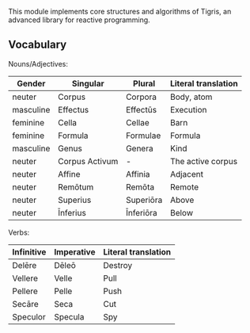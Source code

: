 This module implements core structures and algorithms of Tigris, an advanced library for reactive programming.

## Vocabulary

Nouns/Adjectives:

| Gender | Singular | Plural | Literal translation |
| - | - | - | - |
| neuter | Corpus | Corpora | Body, atom |
| masculine | Effectus | Effectūs | Execution |
| feminine | Cella | Cellae | Barn |
| feminine | Formula | Formulae | Formula |
| masculine | Genus | Genera | Kind |
| neuter | Corpus Activum | - | The active corpus |
| neuter | Affine | Affinia | Adjacent |
| neuter | Remōtum | Remōta | Remote |
| neuter | Superius | Superiōra | Above |
| neuter | Īnferius | Īnferiōra | Below |

Verbs:

| Infinitive | Imperative | Literal translation |
| - | - | - |
| Delēre | Dēleō | Destroy |
| Vellere | Velle | Pull |
| Pellere | Pelle | Push |
| Secāre | Seca | Cut |
| Speculor | Specula | Spy |
